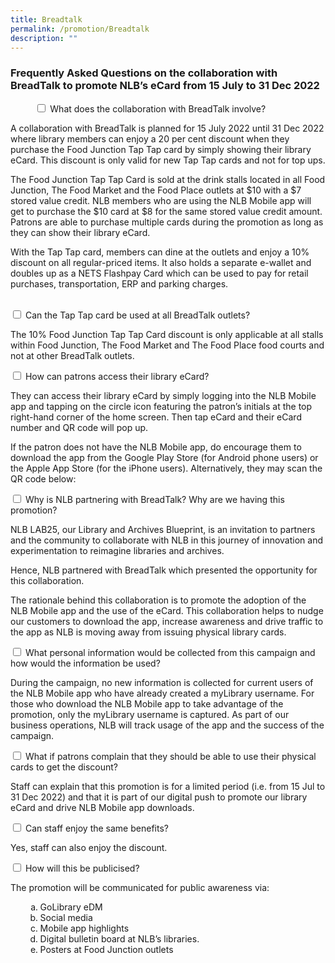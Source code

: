 ```yaml
---
title: Breadtalk
permalink: /promotion/Breadtalk
description: ""
---
```

<h3>Frequently Asked Questions on the collaboration with BreadTalk to promote
NLB’s eCard from 15 July to 31 Dec 2022</h3>
<div class="new-accordion">          
<input type="checkbox" id="acc1">
        <label for="acc17">What does the collaboration with BreadTalk involve? </label>
        <div class="new-accordion-content">
        <p>A collaboration with BreadTalk is planned for 15 July 2022 until 31 Dec 2022 where library members can enjoy a 20 per cent discount when they purchase the Food Junction Tap Tap card by simply showing their library eCard. This discount is only valid for new Tap Tap cards and not for top ups.</p>
<p>The Food Junction Tap Tap Card is sold at the drink stalls located in all Food Junction, The Food Market and the Food Place outlets at $10 with a $7 stored value credit. NLB members who are using the NLB Mobile app will get to purchase the $10 card at $8 for the same stored value credit amount. Patrons are able to purchase multiple cards during the promotion as long as they can show their library eCard.</p>
<p>With the Tap Tap card, members can dine at the outlets and enjoy a 10% discount on all regular-priced items. It also holds a separate e-wallet and doubles up as a NETS Flashpay Card which can be used to pay for retail purchases, transportation, ERP and parking charges. </p>
        </div>


<input type="checkbox" id="acc2">
        <label for="acc18">Can the Tap Tap card be used at all BreadTalk outlets? </label>
        <div class="new-accordion-content">
        <p>The 10% Food Junction Tap Tap Card discount is only applicable at all stalls within Food Junction, The Food Market and The Food Place food courts and not at other BreadTalk outlets.</p>
        </div>

<div class="new-accordion">          
<input type="checkbox" id="acc3">
		<label for="acc19">How can patrons access their library eCard? </label>
		<div class="new-accordion-content">
        <p>They can access their library eCard by simply logging into the NLB Mobile app and tapping on the circle icon featuring the patron’s initials at the top right-hand corner of the home screen. Then tap eCard and their eCard number and QR code will pop up.</p>
<p>If the patron does not have the NLB Mobile app, do encourage them to download the app from the Google Play Store (for Android phone users) or the Apple App Store (for the iPhone users). Alternatively, they may scan the QR code below: </p>
        </div>

<div class="new-accordion">          
<input type="checkbox" id="acc4">
		<label for="acc20">Why is NLB partnering with BreadTalk? Why are we having this promotion? </label>
		<div class="new-accordion-content">
        <p>NLB LAB25, our Library and Archives Blueprint, is an invitation to partners and the community to collaborate with NLB in this journey of innovation and experimentation to reimagine libraries and archives.</p>
<p>Hence, NLB partnered with BreadTalk which presented the opportunity for this collaboration.</p>
<p>The rationale behind this collaboration is to promote the adoption of the NLB Mobile app and the use of the eCard. This collaboration helps to nudge our customers to download the app, increase awareness and drive traffic to the app as NLB is moving away from issuing physical library cards. </p>
        </div>

<div class="new-accordion">          
<input type="checkbox" id="acc5">
		<label for="acc21">What personal information would be collected from this campaign and how would the information be used?</label>
		<div class="new-accordion-content">
        <p>During the campaign, no new information is collected for current users of the NLB Mobile app who have already created a myLibrary username. For those who download the NLB Mobile app to take advantage of the promotion, only the myLibrary username is captured. As part of our business operations, NLB will track usage of the app and the success of the campaign. </p>
        </div>
	
<div class="new-accordion">          
<input type="checkbox" id="acc6">
		<label for="acc22">What if patrons complain that they should be able to use their physical cards to get the discount?</label>
		<div class="new-accordion-content">
        <p>Staff can explain that this promotion is for a limited period (i.e. from 15 Jul to 31 Dec 2022) and that it is part of our digital push to promote our library eCard and drive NLB Mobile app downloads. </p>
        </div>
	
<div class="new-accordion">          
<input type="checkbox" id="acc7">
		<label for="acc23">Can staff enjoy the same benefits?</label>
		<div class="new-accordion-content">
        <p>Yes, staff can also enjoy the discount. </p>
        </div>
	
<div class="new-accordion">          
<input type="checkbox" id="acc8">
		<label for="acc24">How will this be publicised?</label>
		<div class="new-accordion-content">
			<p>The promotion will be communicated for public awareness via:<ul>
			<ol type="a"> 
				<li>GoLibrary eDM</li> 
				<li>Social media</li>
				<li>Mobile app highlights</li>
				<li>Digital bulletin board at NLB’s libraries.</li> 
				<li>Posters at Food Junction outlets</li> 
			</ol>
	
</div><!--close accordion style-->